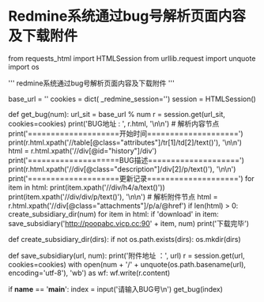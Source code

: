 # Redmine系统通过bug号解析页面内容及下载附件

from requests_html import HTMLSession
from urllib.request import unquote
import os

'''
redmine系统通过bug号解析页面内容及下载附件
'''

base_url = ''
cookies = dict(
    _redmine_session='')
session = HTMLSession()


def get_bug(num):
    url_sit = base_url % num
    r = session.get(url_sit, cookies=cookies)
    print('BUG地址 : ', r.html, '\n\n')
    # 解析内容节点
    print('====================开始时间====================')
    print(r.html.xpath('//table[@class="attributes"]/tr[1]/td[2]/text()'), '\n\n')
    html = r.html.xpath('//div[@id="history"]/div')
    print('====================BUG描述====================')
    print(r.html.xpath('//div[@class="description"]/div[2]/p/text()'), '\n\n')
    print('====================更新记录====================')
    for item in html:
        print(item.xpath('//div/h4/a/text()'))
        print(item.xpath('//div/div/p/text()'), '\n\n')
    # 解析附件节点
    html = r.html.xpath('//div[@class="attachments"]/p/a/@href')
    if len(html) > 0:
        create_subsidiary_dir(num)
        for item in html:
            if 'download' in item:
                save_subsidiary('http://poopabc.vicp.cc:90' + item, num)
        print('下载完毕')


def create_subsidiary_dir(dirs):
    if not os.path.exists(dirs):
        os.mkdir(dirs)


def save_subsidiary(url, num):
    print('附件地址 ：', url)
    r = session.get(url, cookies=cookies)
    with open(num + '/' + unquote(os.path.basename(url), encoding='utf-8'), 'wb') as wf:
        wf.write(r.content)


if __name__ == '__main__':
    index = input('请输入BUG号\n')
    get_bug(index)

